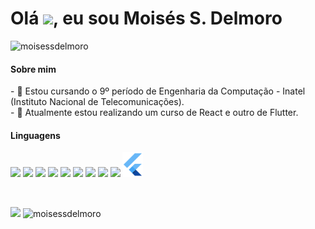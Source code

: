 <h1>Olá <img src="https://github.com/sudnyeshtalekar/sudnyeshtalekar/blob/master/Assets/Hi.gif" width="40px">, eu sou Moisés S. Delmoro</h1>
<p align="left"> <img src="https://komarev.com/ghpvc/?username=moisessdelmoro" alt="moisessdelmoro" /> </p>

<h4><p align="left"><b>Sobre mim</b> <br></h4>
- 🔭 Estou cursando o 9º período de Engenharia da Computação - Inatel (Instituto Nacional de Telecomunicações).<br/>
- 🌱 Atualmente estou realizando um curso de React e outro de Flutter.

<h4><p align="left"><b>Linguagens</b> <br></h4>
<p>
  <img height="40" src="https://www.flaticon.com/svg/static/icons/svg/1822/1822899.svg"/> <stronk> </stronk>
  <img height="40" src="https://www.flaticon.com/svg/static/icons/svg/226/226777.svg"/> <stronk> </stronk>
  <img height="40" src="https://www.flaticon.com/svg/static/icons/svg/919/919841.svg"/> <stronk> </stronk>
  <img height="40" src="https://www.flaticon.com/svg/static/icons/svg/888/888859.svg"/> <stronk> </stronk>
  <img height="40" src="https://www.flaticon.com/svg/static/icons/svg/888/888847.svg"/> <stronk> </stronk>
  <img height="40" src="https://www.flaticon.com/svg/static/icons/svg/919/919828.svg"/> <stronk> </stronk>  
  <img height="40" src="https://www.flaticon.com/svg/static/icons/svg/919/919851.svg"/> <stronk> </stronk>  
  <img height="40" src="https://www.flaticon.com/svg/static/icons/svg/919/919836.svg"/> <stronk> </stronk>
  <img height="40" src="https://cdnlogo.com/logos/d/66/dart.svg"/> 
  <img height="40" src="https://raw.githubusercontent.com/dnfield/flutter_svg/7d374d7107561cbd906d7c0ca26fef02cc01e7c8/example/assets/flutter_logo.svg?sanitize=true"/> 

</p>
<br>
<p>
<img height="180" src="https://github-readme-stats.vercel.app/api?username=moisessdelmoro&show_icons=true&theme=dark" /> 
<img height="180" src="https://github-readme-stats.vercel.app/api/top-langs/?username=moisessdelmoro&layout=compact&hide=jupyter%20notebook&theme=dark" alt="moisessdelmoro" />
<br />

</p>
